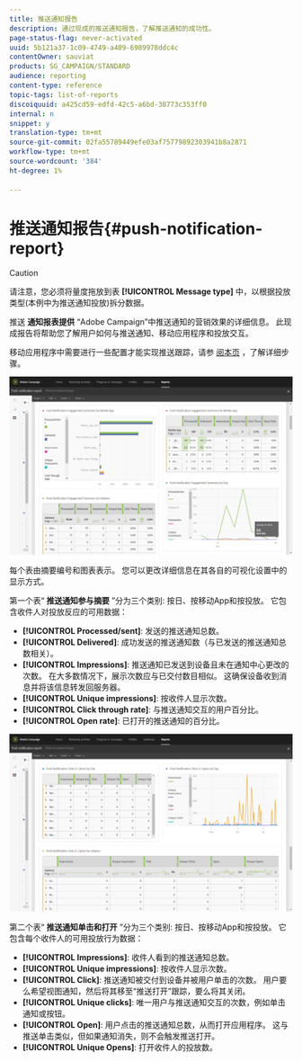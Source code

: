 ```yaml
---
title: 推送通知报告
description: 通过现成的推送通知报告，了解推送通知的成功性。
page-status-flag: never-activated
uuid: 5b121a37-1c09-4749-a409-6989978ddc4c
contentOwner: sauviat
products: SG_CAMPAIGN/STANDARD
audience: reporting
content-type: reference
topic-tags: list-of-reports
discoiquuid: a425cd59-edfd-42c5-a6bd-38773c353ff0
internal: n
snippet: y
translation-type: tm+mt
source-git-commit: 02fa55789449efe03af75779892303941b8a2871
workflow-type: tm+mt
source-wordcount: '384'
ht-degree: 1%

---
```



# 推送通知报告{#push-notification-report}

>[!CAUTION]
>
>请注意，您必须将量度拖放到表 **[!UICONTROL Message type]** 中，以根据投放类型(本例中为推送通知投放)拆分数据。

推送 **通知报表提供** “Adobe Campaign”中推送通知的营销效果的详细信息。 此现成报告将帮助您了解用户如何与推送通知、移动应用程序和投放交互。

移动应用程序中需要进行一些配置才能实现推送跟踪，请参 [阅本页](../../administration/using/push-tracking.md) ，了解详细步骤。

![](assets/dynamic_report_push.png)

每个表由摘要编号和图表表示。 您可以更改详细信息在其各自的可视化设置中的显示方式。

第一个表“ **推送通知参与摘要** ”分为三个类别: 按日、按移动App和按投放。 它包含收件人对投放反应的可用数据：

* **[!UICONTROL Processed/sent]**: 发送的推送通知总数。
* **[!UICONTROL Delivered]**: 成功发送的推送通知数（与已发送的推送通知总数相关）。
* **[!UICONTROL Impressions]**: 推送通知已发送到设备且未在通知中心更改的次数。 在大多数情况下，展示次数应与已交付数目相似。 这确保设备收到消息并将该信息转发回服务器。
* **[!UICONTROL Unique impressions]**: 按收件人显示次数。
* **[!UICONTROL Click through rate]**: 与推送通知交互的用户百分比。
* **[!UICONTROL Open rate]**: 已打开的推送通知的百分比。

![](assets/dynamic_report_push_2.png)

第二个表“ **推送通知单击和打开** ”分为三个类别: 按日、按移动App和按投放。 它包含每个收件人的可用投放行为数据：

* **[!UICONTROL Impressions]**: 收件人看到的推送通知总数。
* **[!UICONTROL Unique impressions]**: 按收件人显示次数。
* **[!UICONTROL Click]**: 推送通知被交付到设备并被用户单击的次数。 用户要么希望视图通知，然后将其移至“推送打开”跟踪，要么将其关闭。
* **[!UICONTROL Unique clicks]**: 唯一用户与推送通知交互的次数，例如单击通知或按钮。
* **[!UICONTROL Open]**: 用户点击的推送通知总数，从而打开应用程序。 这与推送单击类似，但如果通知消失，则不会触发推送打开。
* **[!UICONTROL Unique Opens]**: 打开收件人的投放数。

